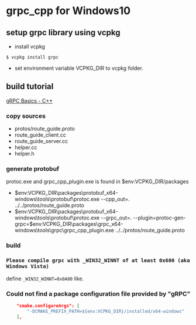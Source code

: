 # grpc_cpp for Windows10

## setup grpc library using vcpkg

* install vcpkg

```
$ vcpkg install grpc
```

* set environment variable VCPKG_DIR to vcpkg folder.

## build tutorial

[gRPC Basics - C++](https://grpc.io/docs/tutorials/basic/cpp/)

### copy sources

* protos/route_guide.proto
* route_guide_client.cc
* route_guide_server.cc
* helper.cc
* helper.h

### generate protobuf

protoc.exe and grpc_cpp_plugin.exe is found in $env:VCPKG_DIR/packages

* $env:VCPKG_DIR\packages\protobuf_x64-windows\tools\protobuf\protoc.exe --cpp_out=. ../../protos/route_guide.proto
* $env:VCPKG_DIR\packages\protobuf_x64-windows\tools\protobuf\protoc.exe --grpc_out=. --plugin=protoc-gen-grpc=$env:VCPKG_DIR\packages\grpc_x64-windows\tools\grpc\grpc_cpp_plugin.exe ../../protos/route_guide.proto
 
### build

### `Please compile grpc with _WIN32_WINNT of at least 0x600 (aka Windows Vista)`

define `_WIN32_WINNT=0x0A00` like.

### Could not find a package configuration file provided by "gRPC"

```json
    "cmake.configureArgs": [
        "-DCMAKE_PREFIX_PATH=${env:VCPKG_DIR}/installed/x64-windows"
    ],
```
